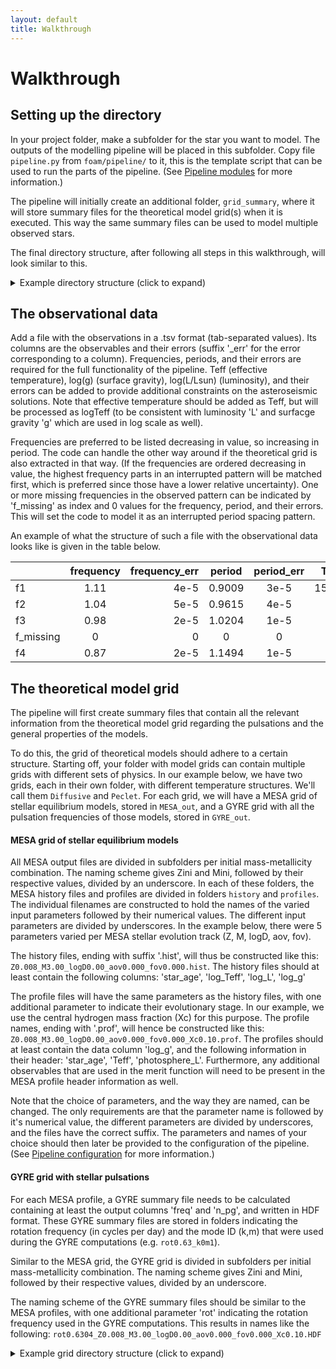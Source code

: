 ```yaml
---
layout: default
title: Walkthrough
---
```

# Walkthrough

## Setting up the directory
  In your project folder, make a subfolder for the star you want to model.
  The outputs of the modelling pipeline will be placed in this subfolder.
  Copy file `pipeline.py` from `foam/pipeline/` to it, this is the template script that can be used to run the parts of the pipeline. (See [Pipeline modules](./Pipeline.md) for more information.)

  The pipeline will initially create an additional folder, `grid_summary`, where it will store summary files for the theoretical model grid(s) when it is executed. This way the same summary files can be used to model multiple observed stars.

  The final directory structure, after following all steps in this walkthrough, will look similar to this.

  <details>
  <summary> Example directory structure (click to expand) </summary>
  (You can choose different names for all the files and folders, only folder `grid_summary` will be automatically generated and has a fixed name.)
  <pre>
  project_folder
  │
  └───grid_summary
  │
  └───star1
  │   │   data_KIC000.tsv
  │   │   pipeline.py
  |
  └───star2
  │   │   data_KIC001.tsv
  │   │   pipeline.py
  </pre>
  </details>


## The observational data
 Add a file with the observations in a .tsv format (tab-separated values). Its columns are the observables and their errors (suffix '\_err' for the error corresponding to a column). Frequencies, periods, and their errors are required for the full functionality of the pipeline. Teff (effective temperature), log(g) (surface gravity), log(L/Lsun) (luminosity), and their errors can be added to provide additional constraints on the asteroseismic solutions. Note that effective temperature should be added as Teff, but will be processed as logTeff (to be consistent with luminosity 'L' and surfacge gravity 'g' which are used in log scale as well).

 Frequencies are preferred to be listed decreasing in value, so increasing in period. The code can handle the other way around if the theoretical grid is also extracted in that way. (If the frequencies are ordered decreasing in value, the highest frequency parts in an interrupted pattern will be matched first, which is preferred since those have a lower relative uncertainty). One or more missing frequencies in the observed pattern can be indicated by 'f_missing' as index and 0 values for the frequency, period, and their errors. This will set the code to model it as an interrupted period spacing pattern.

An example of what the structure of such a file with the observational data looks like is given in the table below.

 |    | frequency | frequency_err | period | period_err | Teff | Teff_err | logg | logg_err | logL | logL_err |
 |----|:---------:|--------------:|:------:|:----------:|:----:|:--------:|:----:|:--------:|:----:|:--------:|
 | f1 | 1.11 | 4e-5 | 0.9009 | 3e-5 | 15200 | 150 | 3.8 | 0.1 | 2.21 | 0.04 |
 | f2 | 1.04 | 5e-5 | 0.9615 | 4e-5 | | | | | | |
 | f3 | 0.98 | 2e-5 | 1.0204 | 1e-5 | | | | | | |
 | f_missing | 0 | 0 | 0 | 0 | | | | | | |
 | f4 | 0.87 | 2e-5 | 1.1494 | 1e-5 | | | | | | |

## The theoretical model grid
The pipeline will first create summary files that contain all the relevant information from the theoretical model grid regarding the pulsations and the general properties of the models.

To do this, the grid of theoretical models should adhere to a certain structure.
Starting off, your folder with model grids can contain multiple grids with different sets of physics. In our example below, we have two grids, each in their own folder, with different temperature structures. We'll call them `Diffusive` and `Peclet`.
For each grid, we will have a MESA grid of stellar equilibrium models, stored in `MESA_out`, and a GYRE grid with all the pulsation frequencies of those models, stored in `GYRE_out`.

#### MESA grid of stellar equilibrium models
All MESA output files are divided in subfolders per initial mass-metallicity combination. The naming scheme gives Zini and Mini, followed by their respective values, divided by an underscore.
In each of these folders, the MESA history files and profiles are divided in folders `history` and `profiles`. The individual filenames are constructed to hold the names of the varied input parameters followed by their numerical values. The different input parameters are divided by underscores.
In the example below, there were 5 parameters varied per MESA stellar evolution track (Z, M, logD, aov, fov).

The history files, ending with suffix '.hist', will thus be constructed like this: `Z0.008_M3.00_logD0.00_aov0.000_fov0.000.hist`.
The history files should at least contain the following columns: 'star_age', 'log_Teff', 'log_L', 'log_g'

The profile files will have the same parameters as the history files, with one additional parameter to indicate their evolutionary stage. In our example, we use the central hydrogen mass fraction (Xc) for this purpose. The profile names, ending with '.prof', will hence be constructed like this: `Z0.008_M3.00_logD0.00_aov0.000_fov0.000_Xc0.10.prof`.
The profiles should at least contain the data column 'log_g', and the following information in their header: 'star_age', 'Teff', 'photosphere_L'.
Furthermore, any additional observables that are used in the merit function will need to be present in the MESA profile header information as well.

Note that the choice of parameters, and the way they are named, can be changed. The only requirements are that the parameter name is followed by it's numerical value, the different parameters are divided by underscores, and the files have the correct suffix. The parameters and names of your choice should then later be provided to the configuration of the pipeline. (See [Pipeline configuration](./Configuration.md) for more information.)

#### GYRE grid with stellar pulsations
For each MESA profile, a GYRE summary file needs to be calculated containing at least the output columns 'freq' and 'n_pg', and written in HDF format. These GYRE summary files are stored in folders indicating the rotation frequency (in cycles per day) and the mode ID (k,m) that were used during the GYRE computations (e.g. `rot0.63_k0m1`).

Similar to the MESA grid, the GYRE grid is divided in subfolders per initial mass-metallicity combination. The naming scheme gives Zini and Mini, followed by their respective values, divided by an underscore.

The naming scheme of the GYRE summary files should be similar to the MESA profiles, with one additional parameter 'rot' indicating the rotation frequency used in the GYRE computations. This results in names like the following:
`rot0.6304_Z0.008_M3.00_logD0.00_aov0.000_fov0.000_Xc0.10.HDF`

<details>
<summary> Example grid directory structure (click to expand) </summary>
<pre>
Model_grids   
│
└───Diffusive
│   │
│   └───MESA_out
|   |   |
│   |   └───Zini0.008_Mini3.00
│   |   │   |
│   |   │   └───history
│   |   │   |   |   Z0.008_M3.00_logD0.00_aov0.000_fov0.000.hist
│   |   │   |   |   Z0.008_M3.00_logD0.00_aov0.000_fov0.005.hist
│   |   │   |   |   ...
│   |   │   |
│   |   │   └───profiles
│   |   │   |   |   Z0.008_M3.00_logD0.00_aov0.000_fov0.000_Xc0.10.prof
│   |   │   |   |   Z0.008_M3.00_logD0.00_aov0.000_fov0.000_Xc0.11.prof
│   |   │   |   |   ...
│   |   │
│   |   └───Zini0.008_Mini3.10
│   |   │   |
│   |   │   └───history
│   |   │   |   |   Z0.008_M3.10_logD0.00_aov0.000_fov0.000.hist
│   |   │   |   |   Z0.008_M3.10_logD0.00_aov0.000_fov0.005.hist
│   |   │   |   |   ...
│   |   │   |
│   |   │   └───profiles
│   |   │   |   |   Z0.008_M3.10_logD0.00_aov0.000_fov0.000_Xc0.10.prof
│   |   │   |   |   Z0.008_M3.10_logD0.00_aov0.000_fov0.000_Xc0.11.prof
│   |   │   |   |   ...
│   |   │
│   |   │   ...
│   |   
│   └───GYRE_out
│   |   │
│   |   └─── rot0.6304_k0m1
|   |   |   |
│   |   |   └───Zini0.008_Mini3.00
|   |   |   |   rot0.6304_Z0.008_M3.00_logD0.00_aov0.000_fov0.000_Xc0.10.HDF
|   |   |   |   rot0.6304_Z0.008_M3.00_logD0.00_aov0.000_fov0.000_Xc0.11.HDF
|   |   |   |   ...
|   |   |   |
│   |   |   └───Zini0.008_Mini3.10
|   |   |   |   rot0.6304_Z0.008_M3.10_logD0.00_aov0.000_fov0.000_Xc0.10.HDF
|   |   |   |   rot0.6304_Z0.008_M3.10_logD0.00_aov0.000_fov0.000_Xc0.11.HDF
|   |   |   |   ...
|   |   |   |
│   |   |   └───...
│   |   │
│   |   └─── rot1.13_k1m0
|   |   |   |
│   |   |   └───Zini0.008_Mini3.00
|   |   |   |   rot1.13_Z0.008_M3.00_logD0.00_aov0.000_fov0.000_Xc0.10.HDF
|   |   |   |   rot1.13_Z0.008_M3.00_logD0.00_aov0.000_fov0.000_Xc0.11.HDF
|   |   |   |   ...
|   |   |   |
│   |   |   └───Zini0.008_Mini3.10
|   |   |   |   rot1.13_Z0.008_M3.10_logD0.00_aov0.000_fov0.000_Xc0.10.HDF
|   |   |   |   rot1.13_Z0.008_M3.10_logD0.00_aov0.000_fov0.000_Xc0.11.HDF
|   |   |   |   ...
|   |   |   |
│   |   |   └───...
│
└───Peclet
│   │
│   └───MESA_out
│   |   │
│   |   └─── ...
│   │
│   └───GYRE_out
│   |   │
│   |   └───...

</pre>
</details>
